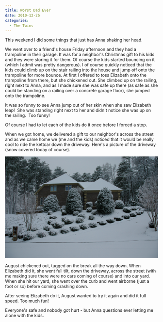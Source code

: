 ```yaml
---
title: Worst Dad Ever
date: 2010-12-26
categories: 
  - The Twins
---
```


This weekend I did some things that just has Anna shaking her head.

We went over to a friend's house Friday afternoon and they had a trampoline in their garage. It was for a neighbor's Christmas gift to his kids and they were storing it for them. Of course the kids started bouncing on it (which I admit was pretty dangerous). I of course quickly noticed that the kids could climb up on the stair railing into the house and jump off onto the trampoline for more bounce. At first I offered to toss Elizabeth onto the trampoline from there, but she chickened out. She climbed up on the railing, right next to Anna, and as I made sure she was safe up there (as safe as she could be standing on a railing over a concrete garage floor), she jumped onto the trampoline.

It was so funny to see Anna jump out of her skin when she saw Elizabeth leap!  She was standing right next to her and didn't notice she was up on the railing.  Too funny!

Of course I had to let each of the kids do it once before I forced a stop.

When we got home, we delivered a gift to our neighbor's across the street and as we came home we (me and the kids) noticed that it would be really cool to ride the kettcar down the driveway. Here's a picture of the driveway (snow covered today of course).

![Driveway](images/Blosser-2.jpg)

August chickened out, tugged on the break all the way down. When Elizabeth did it, she went full tilt, down the driveway, across the street (with me making sure there were no cars coming of course) and into our yard. When she hit our yard, she went over the curb and went airborne (just a foot or so) before coming crashing down.

After seeing Elizabeth do it, August wanted to try it again and did it full speed. Too much fun!

Everyone's safe and nobody got hurt - but Anna questions ever letting me alone with the kids.
